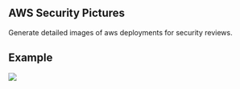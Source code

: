 AWS Security Pictures
---------------------

Generate detailed images of aws deployments for security reviews.

Example
-------

![](https://raw.githubusercontent.com/daniellawrence/aws-security-pictures/master/examples/simple_example.png)
